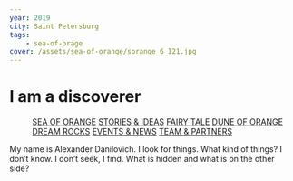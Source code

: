 ```yaml
---
year: 2019
city: Saint Petersburg
tags:
    - sea-of-orage
cover: /assets/sea-of-orange/sorange_6_I21.jpg
---
```


# I am a discoverer

<Menu>
<a href="/sea-of-orange">SEA OF ORANGE</a>
<a href="/sea-of-orange/stories-and-ideas">STORIES & IDEAS</a>
<a href="/sea-of-orange/fairytale">FAIRY TALE</a>
<a href="/sea-of-orange/dune-of-orange">DUNE OF ORANGE</a>
<a href="/sea-of-orange/dreamrocks">DREAM ROCKS</a>
<a href="/sea-of-orange/events-and-news">EVENTS & NEWS</a>
<a href="/sea-of-orange/team-and-partners">TEAM & PARTNERS</a>
</Menu>

My name is Alexander Danilovich. I look for things. What kind of things? I don’t know. I don’t seek, I find. What is hidden and what is on the other side?
